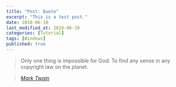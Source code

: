 ```yaml
---
title: "Post: Quote"
excerpt: "This is a test post."
date: 2018-06-10
last_modified_at: 2018-06-10
categories: [Tutorial]
tags: [Windows]
published: true
---
```


> Only one thing is impossible for God: To find any sense in any copyright law on the planet.

> <cite><a href="http://www.brainyquote.com/quotes/quotes/m/marktwain163473.html">Mark Twain</a></cite>
